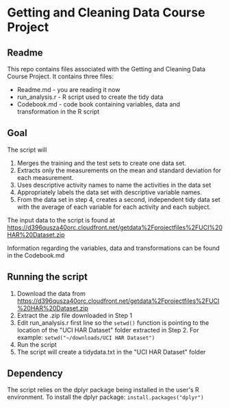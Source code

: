 # Getting and Cleaning Data Course Project
## Readme
This repo contains files associated with the Getting and Cleaning Data Course Project.
It contains three files:
- Readme.md - you are reading it now
- run_analysis.r - R script used to create the tidy data
- Codebook.md - code book containing variables, data and transformation in the R script

## Goal 
The script will 

1. Merges the training and the test sets to create one data set.
2. Extracts only the measurements on the mean and standard deviation for each measurement. 
3. Uses descriptive activity names to name the activities in the data set
4. Appropriately labels the data set with descriptive variable names. 
5. From the data set in step 4, creates a second, independent tidy data set with the average of each variable for each activity and each subject.

The input data to the script is found at https://d396qusza40orc.cloudfront.net/getdata%2Fprojectfiles%2FUCI%20HAR%20Dataset.zip

Information regarding the variables, data and transformations can be found in the Codebook.md

## Running the script
1. Download the data from https://d396qusza40orc.cloudfront.net/getdata%2Fprojectfiles%2FUCI%20HAR%20Dataset.zip
2. Extract the .zip file downloaded in Step 1
3. Edit run_analysis.r  first line so the `setwd()` function is pointing to the location of the "UCI HAR Dataset" folder extracted in Step 2. For example: `setwd("~/downloads/UCI HAR Dataset")`
4. Run the script
5. The script will create a tidydata.txt in the "UCI HAR Dataset" folder

## Dependency
The script relies on the dplyr package being installed in the user's R environment. 
To install the dplyr package: `install.packages("dplyr")`
